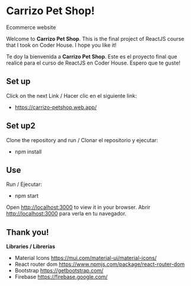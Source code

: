 # Carrizo Pet Shop! 
Ecommerce website

Welcome to **Carrizo Pet Shop**. This is the final project of ReactJS course that I took on Coder House. I hope you like it!

Te doy la bienvenida a **Carrizo Pet Shop**. Este es el proyecto final que realicé para el curso de ReactJS en Coder House. Espero que te guste!

## Set up

Click on the next Link  / Hacer clic en el siguiente link:
* https://carrizo-petshop.web.app/ 

## Set up2

Clone the repository and run  / Clonar el repositorio y ejecutar:
* npm install

## Use

Run / Ejecutar:
* npm start

Open [http://localhost:3000](http://localhost:3000/) to view it in your browser.
Abrir [http://localhost:3000](http://localhost:3000/) para verla en tu navegador.

## Thank you! 

**Libraries / Librerías** 
* Material Icons https://mui.com/material-ui/material-icons/
* React router dom https://www.npmjs.com/package/react-router-dom
* Bootstrap  https://getbootstrap.com/
* Firebase https://firebase.google.com/